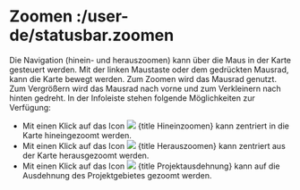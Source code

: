 # Zoomen :/user-de/statusbar.zoomen

Die Navigation (hinein- und herauszoomen) kann über die Maus in der Karte gesteuert werden. Mit der linken Maustaste oder dem gedrückten Mausrad, kann die Karte bewegt werden.
Zum Zoomen wird das Mausrad genutzt. Zum Vergrößern wird das Mausrad nach vorne und zum Verkleinern nach hinten gedreht. In der Infoleiste stehen folgende Möglichkeiten zur Verfügung:

* Mit einen Klick auf das Icon ![](zoom-in-24px.svg) {title Hineinzoomen} kann zentriert in die Karte hineingezoomt werden.
* Mit einen Klick auf das Icon ![](zoom-out-24px.svg) {title Herauszoomen} kann zentriert aus der Karte herausgezoomt werden.
* Mit einen Klick auf das Icon ![](zoom-reset-24px.svg) {title Projektausdehnung} kann auf die Ausdehnung des Projektgebietes gezoomt werden.


